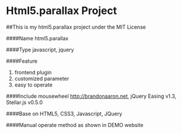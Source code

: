 Html5.parallax Project
=========

##This is my html5.parallax project under the MIT License

####Name 
html5.parallax

####Type 
javascript, jquery

####Feature 
1. frontend plugin 
2. customized parameter
3. easy to operate

####Include
mousewheel http://brandonaaron.net, jQuery Easing v1.3, Stellar.js v0.5.0

####Base on
HTML5, CSS3, Javascript, JQuery

####Manual
operate method as shown in DEMO website

